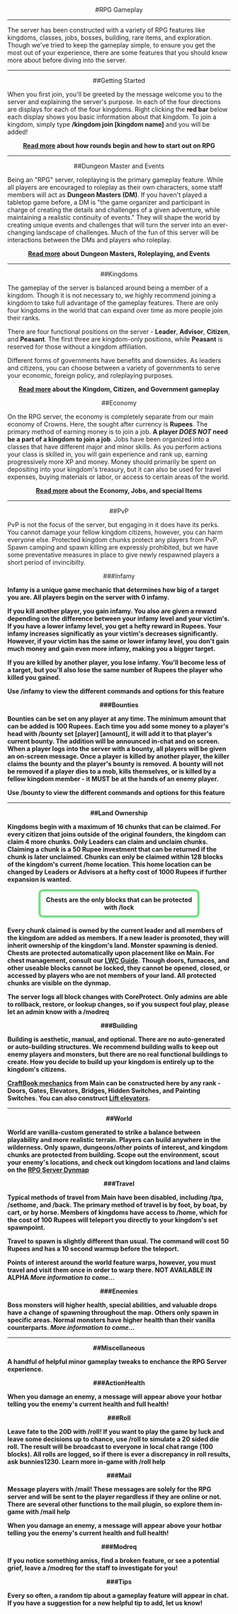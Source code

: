 ---
---
<html>
<head>
</head>
<body>
<div style="text-align: center;" markdown="1">
#RPG Gameplay
</div>

<hr>
<p>The server has been constructed with a variety of RPG features like kingdoms, classes, jobs, bosses, building, rare items, and exploration. Though we've tried to keep the gameplay simple, to ensure you get the most out of your experience, there are some features that you should know more about before diving into the server.</p>

<hr>
<a name="getting-started"></a>
<div style="text-align: center;" markdown="1">
##Getting Started
</div>

<p>When you first join, you'll be greeted by the message welcome you to the server and explaining the server's purpose. In each of the four directions are displays for each of the four kingdoms. Right clicking the <b>red bar</b> below each display shows you basic information about that kingdom. To join a kingdom, simply type <b>/kingdom join [kingdom name]</b> and you will be added!</p>

<center><p><b><a href="{{site.baseurl}}/rpg/newcomer">Read more</a> about how rounds begin and how to start out on RPG</b></p></center>


<hr>
<a name="dungeon-master-and-events"></a>
<div style="text-align: center;" markdown="1">
##Dungeon Master and Events
</div>

<p>Being an "RPG" server, roleplaying is the primary gameplay feature. While all players are encouraged to roleplay as their own characters, some staff members will act as <b>Dungeon Masters (DM)</b>. If you haven't played a tabletop game before, a DM is "the game organizer and participant in charge of creating the details and challenges of a given adventure, while maintaining a realistic continuity of events." They will shape the world by creating unique events and challenges that will turn the server into an ever-changing landscape of challenges. Much of the fun of this server will be interactions between the DMs and players who roleplay.</p>

<center><p><b><a href="{{site.baseurl}}/rpg/dm">Read more</a> about Dungeon Masters, Roleplaying, and Events</b></p></center>

<hr>
<a name="kingdoms"></a>
<div style="text-align: center;" markdown="1">
##Kingdoms
</div>

<p>The gameplay of the server is balanced around being a member of a kingdom. Though it is not necessary to, we highly recommend joining a kingdom to take full advantage of the gameplay features. There are only four kingdoms in the world that can expand over time as more people join their ranks.</p>

<p>There are four functional positions on the server - <b>Leader</b>, <b>Advisor</b>, <b>Citizen</b>, and <b>Peasant</b>. The first three are kingdom-only positions, while <b>Peasant</b> is reserved for those without a kingdom affiliation.</p>

<p>Different forms of governments have benefits and downsides. As leaders and citizens, you can choose between a variety of governments to serve your economic, foreign policy, and roleplaying purposes.</p>

<center><p><b><a href="{{site.baseurl}}/rpg/kingdoms">Read more</a> about the Kingdom, Citizen, and Government gameplay</b></p></center>

<a name="economy"></a>
<div style="text-align: center;" markdown="1">
##Economy
</div>

<p>On the RPG server, the economy is completely separate from our main economy of Crowns. Here, the sought after currency is <b>Rupees</b>. The primary method of earning money is to join a job. <b>A player <i>DOES NOT</i> need be a part of a kingdom to join a job</b>. Jobs have been organized into a classes that have different major and minor skills. As you perform actions your class is skilled in, you will gain experience and rank up, earning progressively more XP and money. Money should primarily be spent on depositing into your kingdom's treasury, but it can also be used for travel expenses, buying materials or labor, or access to certain areas of the world.</p>

<center><p><b><a href="{{site.baseurl}}/rpg/economy">Read more</a> about the Economy, Jobs, and special Items</b></p></center>

<hr>
<a name="pvp"></a>
<div style="text-align: center;" markdown="1">
##PvP
</div>
<p>PvP is not the focus of the server, but engaging in it does have its perks. You cannot damage your fellow kingdom citizens, however, you can harm everyone else. Protected kingdom chunks protect any players from PvP. Spawn camping and spawn killing are expressly prohibited, but we have some preventative measures in place to give newly respawned players a short period of invincibilty.</p>

<div style="text-align: center;" markdown="1">
###Infamy
</div>
<p><b>Infamy</> is a unique game mechanic that determines how big of a target you are. All players begin on the server with 0 infamy. <p>If you kill another player, you gain infamy. You also are given a reward depending on the difference between your infamy level and your victim's. If you have a lower infamy level, you get a hefty reward in Rupees. Your infamy increases significatly as your victim's decreases significantly. However, if your victim has the same or lower infamy level, you don't gain much money and gain even more infamy, making you a bigger target.</p> 

<p>If you are killed by another player, you lose infamy. You'll become less of a target, but you'll also lose the same number of Rupees the player who killed you gained.</p>

<p>Use <b>/infamy</b> to view the different commands and options for this feature</p>

<div style="text-align: center;" markdown="1">
###Bounties
</div>

<p><b>Bounties</b> can be set on any player at any time. The minimum amount that can be added is 100 Rupees. Each time you add some money to a player's head with <b>/bounty set [player] [amount]</b>, it will add it to that player's current bounty. The addition will be announced in-chat and on screen. When a player logs into the server with a bounty, all players will be given an on-screen message. Once a player is killed by another player, the killer claims the bounty and the player's bounty is removed. A bounty <b>will not</b> be removed if a player dies to a mob, kills themselves, or is killed by a fellow kingdom member - it MUST be at the hands of an enemy player.</p>

<p>Use <b>/bounty</b> to view the different commands and options for this feature</p>

<hr>
<a name="land-ownership"></a>
<div style="text-align: center;" markdown="1">
##Land Ownership
</div>

<p>Kingdoms begin with a maximum of <b>16 chunks</b> that can be claimed. For every citizen that joins outside of the original founders, the kingdom can claim 4 more chunks. Only Leaders can claim and unclaim chunks. Claiming a chunk is a <b>50 Rupee investment</b> that can be returned if the chunk is later unclaimed. Chunks can only be claimed <b>within 128 blocks</b> of the kingdom's current /home location. This home location can be changed by Leaders or Advisors at a hefty cost of <b>1000 Rupees</b> if further expansion is wanted.</p>

<p style="border: 5px solid #77df88; text-align:center;border-radius:10px;background-color:#ffffff; padding: 10px;margin: 0px 70px 20px 70px;">
<b>Chests are the only blocks that can be protected with /lock</b>
</p>

<p>Every chunk claimed is owned by the current leader and all members of the kingdom are added as members. If a new leader is promoted, they will inherit ownership of the kingdom's land. Monster spawning is denied. Chests are protected automatically upon placement like on Main. For chest management, consult our <a href="{{site.baseurl}}/g/lwc">LWC Guide</a>. Though doors, furnaces, and other useable blocks cannot be locked, they cannot be opened, closed, or accessed by players who are not members of your land. All protected chunks are visible on the dynmap.</p>

<p>The server logs all block changes with CoreProtect. Only admins are able to rollback, restore, or lookup changes, so if you suspect foul play, please let an admin know with a <b>/modreq</b></p>

<div style="text-align: center;" markdown="1">
###Building
</div>
<p>Building is <b>aesthetic</b>, <b>manual</b>, and <b>optional</b>. There are no auto-generated or auto-building structures. We recommend building walls to keep out enemy players and monsters, but there are no real functional buildings to create. How you decide to build up your kingdom is entirely up to the kingdom's citizens.</p>

<p><a href="http://wiki.sk89q.com/wiki/CraftBook/Usage">CraftBook mechanics</a> from Main can be constructed here by <b>any rank</b> - Doors, Gates, Elevators, Bridges, Hidden Switches, and Painting Switches. You can also construct <a href="http://dev.bukkit.org/bukkit-plugins/lift/">Lift elevators</a>.</p>
<hr>
<a name="world"></a>
<div style="text-align: center;" markdown="1">
##World
</div>

<p>World are vanilla-custom generated to strike a balance between playability and more realistic terrain. Players can build anywhere in the wilderness. Only spawn, dungeons/other points of interest, and kingdom chunks are protected from building. Scope out the environment, scout your enemy's locations, and check out kingdom locations and land claims on the <a href="https://damnation.eu/rpgmap"><b>RPG Server Dynmap</b></a></p>

<div style="text-align: center;" markdown="1">
###Travel
</div>
<p>Typical methods of travel from Main have been disabled, including /tpa, /sethome, and /back. The primary method of travel is by foot, by boat, by cart, or by horse. Members of kingdoms have access to /home, which for the cost of <b>100 Rupees</b> will teleport you directly to your kingdom's set spawnpoint.</p>

<p>Travel to spawn is slightly different than usual. The command will cost <b>50 Rupees</b> and has a <b>10 second warmup</b> before the teleport.</p>

<p>Points of interest around the world feature warps, however, you must travel and visit them once in order to warp there. <b>NOT AVAILABLE IN ALPHA</b> <i>More information to come...</i></p>

<div style="text-align: center;" markdown="1">
###Enemies
</div>
<p>Boss monsters will higher health, special abilities, and valuable drops have a change of spawning throughout the map. Others only spawn in specific areas. Normal monsters have higher health than their vanilla counterparts. <i>More information to come...</i></p>
<hr>
<a name="miscellaneous"></a>
<div style="text-align: center;" markdown="1">
##Miscellaneous
</div>
<p>A handful of helpful minor gameplay tweaks to enchance the RPG Server experience.</p>
<div style="text-align: center;" markdown="1">
###ActionHealth
</div>
<p>When you damage an enemy, a message will appear above your hotbar telling you the enemy's current health and full health!</p>
<div style="text-align: center;" markdown="1">
###Roll
</div>
<p>Leave fate to the 20D with <b>/roll</b>! If you want to play the game by luck and leave some decisions up to chance, use /roll to simulate a 20 sided die roll. The result will be broadcast to everyone in local chat range (100 blocks). <b>All rolls are logged</b>, so if there is ever a discrepancy in roll results, ask bunnies1230. Learn more in-game with <b>/roll help</b></p>
<div style="text-align: center;" markdown="1">
###Mail
</div>
<p>Message players with <b>/mail</b>! These messages are solely for the RPG server and will be sent to the player regardless if they are online or not. There are several other functions to the mail plugin, so explore them in-game with <b>/mail help</b></p>
<p>When you damage an enemy, a message will appear above your hotbar telling you the enemy's current health and full health!</p>
<div style="text-align: center;" markdown="1">
###Modreq
</div>
<p>If you notice something amiss, find a broken feature, or see a potential grief, leave a <b>/modreq</b> for the staff to investigate for you!</p>
<div style="text-align: center;" markdown="1">
###Tips
</div>
<p>Every so often, a random tip about a gameplay feature will appear in chat. If you have a suggestion for a new helpful tip to add, let us know!</p>
</body>
</html>

